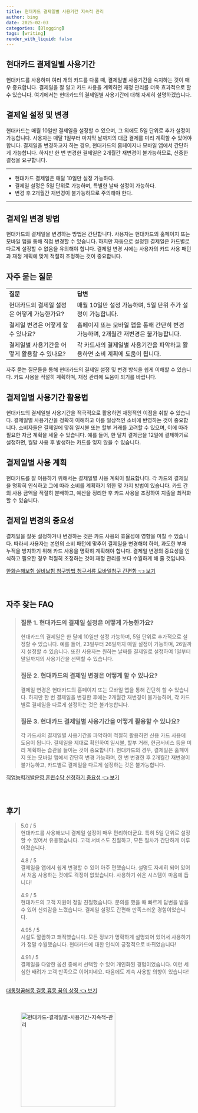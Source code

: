 ```yaml
---
title: 현대카드 결제일별 사용기간 지속적 관리
author: bing
date: 2025-02-03
categories: [Blogging]
tags: [writing]
render_with_liquid: false
---
```



<h2 id='현대카드_결제일별_사용기간'>현대카드 결제일별 사용기간</h2>

<p>현대카드를 사용하며 여러 개의 카드를 다룰 때, 결제일별 사용기간을 숙지하는 것이 매우 중요합니다. 결제일을 잘 알고 카드 사용을 계획하면 재정 관리를 더욱 효과적으로 할 수 있습니다. 여기에서는 현대카드의 결제일별 사용기간에 대해 자세히 설명하겠습니다.</p>

<h2 id='결제일_설정_및_변경'>결제일 설정 및 변경</h2>

<p>현대카드는 매월 10일만 결제일을 설정할 수 있으며, 그 외에도 5일 단위로 추가 설정이 가능합니다. 사용자는 매달 1일부터 마지막 날까지의 대금 결제를 미리 계획할 수 있어야 합니다. 결제일을 변경하고자 하는 경우, 현대카드의 홈페이지나 모바일 앱에서 간단하게 가능합니다. 하지만 한 번 변경한 결제일은 2개월간 재변경이 불가능하므로, 신중한 결정을 요구합니다.</p>

<hr />

<ul>
    <li>현대카드 결제일은 매달 10일만 설정 가능하다.</li>
    <li>결제일 설정은 5일 단위로 가능하며, 특별한 날짜 설정이 가능하다.</li>
    <li>변경 후 2개월간 재변경이 불가능하므로 주의해야 한다.</li>
</ul>

<hr />

<h2 id='결제일_변경_방법'>결제일 변경 방법</h2>

<p>현대카드의 결제일을 변경하는 방법은 간단합니다. 사용자는 현대카드의 홈페이지 또는 모바일 앱을 통해 직접 변경할 수 있습니다. 하지만 자동으로 설정된 결제일은 카드별로 다르게 설정할 수 없음을 유의해야 합니다. 결제일 변경 시에는 사용자의 카드 사용 패턴과 재정 계획에 맞게 적절히 조정하는 것이 중요합니다.</p>

<h2 id='자주_묻는_질문'>자주 묻는 질문</h2>

<table>
    <tr>
        <td><b>질문</b></td>
        <td><b>답변</b></td>
    </tr>
    <tr>
        <td>현대카드의 결제일 설정은 어떻게 가능한가요?</td>
        <td>매월 10일만 설정 가능하며, 5일 단위 추가 설정이 가능합니다.</td>
    </tr>
    <tr>
        <td>결제일 변경은 어떻게 할 수 있나요?</td>
        <td>홈페이지 또는 모바일 앱을 통해 간단히 변경 가능하며, 2개월간 재변경은 불가능합니다.</td>
    </tr>
    <tr>
        <td>결제일별 사용기간을 어떻게 활용할 수 있나요?</td>
        <td>각 카드사의 결제일별 사용기간을 파악하고 활용하면 소비 계획에 도움이 됩니다.</td>
    </tr>
</table>

<p>자주 묻는 질문들을 통해 현대카드의 결제일 설정 및 변경 방식을 쉽게 이해할 수 있습니다. 카드 사용을 적절히 계획하며, 재정 관리에 도움이 되기를 바랍니다.</p>

<h2 id='결제일별_사용기간_활용법'>결제일별 사용기간 활용법</h2>

<p>현대카드의 결제일별 사용기간을 적극적으로 활용하면 재정적인 이점을 취할 수 있습니다. 결제일별 사용기간을 정확히 이해하고 이를 일상적인 소비에 반영하는 것이 중요합니다. 소비자들은 결제일에 맞춰 일시불 또는 할부 거래를 고려할 수 있으며, 이에 따라 필요한 자금 계획을 세울 수 있습니다. 예를 들어, 한 달치 결제금을 12일에 결제하기로 설정하면, 월말 사용 후 발생하는 카드를 잊지 않을 수 있습니다.</p>

<h2 id='결제일별_사용_계획'>결제일별 사용 계획</h2>

<p>현대카드를 잘 이용하기 위해서는 결제일별 사용 계획이 필요합니다. 각 카드의 결제일을 명확히 인식하고 그에 따라 소비를 계획하기 위한 몇 가지 방법이 있습니다. 카드 간의 사용 금액을 적절히 분배하고, 예산을 정리한 후 카드 사용을 조정하여 지출을 최적화할 수 있습니다.</p>

<h2 id='결제일_변경의_중요성'>결제일 변경의 중요성</h2>

<p>결제일을 잘못 설정하거나 변경하는 것은 카드 사용의 효율성에 영향을 미칠 수 있습니다. 따라서 사용자는 본인의 소비 패턴에 맞추어 결제일을 변경해야 하며, 과도한 부채 누적을 방지하기 위해 카드 사용을 명확히 계획해야 합니다. 결제일 변경의 중요성을 인식하고 필요한 경우 적절히 조정하는 것이 재정 관리를 보다 수월하게 해 줄 것입니다.</p>


<p><a class="click-button" title="한화손해보험 실비보험 청구방법 청구서류 모바일청구 간편함" href="https://24nara.github.io/posts/%ED%95%9C%ED%99%94%EC%86%90%ED%95%B4%EB%B3%B4%ED%97%98-%EC%8B%A4%EB%B9%84%EB%B3%B4%ED%97%98-%EC%B2%AD%EA%B5%AC%EB%B0%A9%EB%B2%95-%EC%B2%AD%EA%B5%AC%EC%84%9C%EB%A5%98-%EB%AA%A8%EB%B0%94%EC%9D%BC%EC%B2%AD%EA%B5%AC-%EA%B0%84%ED%8E%B8%ED%95%A8/" rel="dofollow">한화손해보험 실비보험 청구방법 청구서류 모바일청구 간편함 👈 보기</a></p><br>
<h2 id='자주_찾는_FAQ'>자주 찾는 FAQ</h2>
<div itemscope="" itemtype="https://schema.org/FAQPage"> 
<blockquote> 
<div itemscope="" itemprop="mainEntity" itemtype="https://schema.org/Question"> 
<h3 itemprop="name">질문 1. 현대카드의 결제일 설정은 어떻게 가능한가요?</h3> 
<div itemscope="" itemprop="acceptedAnswer" itemtype="https://schema.org/Answer"> 
<span itemprop="text"> 
<p>현대카드의 결제일은 한 달에 10일만 설정 가능하며, 5일 단위로 추가적으로 설정할 수 있습니다. 예를 들어, 23일부터 26일까지 매일 설정이 가능하며, 26일까지 설정할 수 있습니다. 또한 사용자는 원하는 날짜를 결제일로 설정하여 1일부터 말일까지의 사용기간을 선택할 수 있습니다.</p> 
</span> 
</div> 
</div> 

<div itemscope="" itemprop="mainEntity" itemtype="https://schema.org/Question"> 
<h3 itemprop="name">질문 2. 현대카드의 결제일 변경은 어떻게 할 수 있나요?</h3> 
<div itemscope="" itemprop="acceptedAnswer" itemtype="https://schema.org/Answer"> 
<span itemprop="text"> 
<p>결제일 변경은 현대카드의 홈페이지 또는 모바일 앱을 통해 간단히 할 수 있습니다. 하지만 한 번 결제일을 변경한 후에는 2개월간 재변경이 불가능하며, 각 카드별로 결제일을 다르게 설정하는 것은 불가능합니다.</p> 
</span> 
</div> 
</div> 

<div itemscope="" itemprop="mainEntity" itemtype="https://schema.org/Question"> 
<h3 itemprop="name">질문 3. 현대카드 결제일별 사용기간을 어떻게 활용할 수 있나요?</h3> 
<div itemscope="" itemprop="acceptedAnswer" itemtype="https://schema.org/Answer"> 
<span itemprop="text"> 
<p>각 카드사의 결제일별 사용기간을 파악하여 적절히 활용하면 신용 카드 사용에 도움이 됩니다. 결제일을 제대로 확인하여 일시불, 할부 거래, 현금서비스 등을 미리 계획하는 습관을 들이는 것이 중요합니다. 현대카드의 경우, 결제일은 홈페이지 또는 모바일 앱에서 간단히 변경 가능하며, 한 번 변경한 후 2개월간 재변경이 불가능하고, 카드별로 결제일을 다르게 설정하는 것은 불가능합니다.</p> 
</span> 
</div> 
</div> 
</blockquote> 
</div>
<p><a class="click-button" title="직업능력개발운영 훈련수당 신청하기 중요성" href="https://24nara.github.io/posts/%EC%A7%81%EC%97%85%EB%8A%A5%EB%A0%A5%EA%B0%9C%EB%B0%9C%EC%9A%B4%EC%98%81-%ED%9B%88%EB%A0%A8%EC%88%98%EB%8B%B9-%EC%8B%A0%EC%B2%AD%ED%95%98%EA%B8%B0-%EC%A4%91%EC%9A%94%EC%84%B1/" rel="dofollow">직업능력개발운영 훈련수당 신청하기 중요성 👈 보기</a></p><br>
<h2 id='후기'>후기</h2>
<div itemscope itemtype="https://schema.org/Product">
  <blockquote>
  <div itemprop="review" itemscope itemtype="https://schema.org/Review">
      <div itemprop="reviewRating" itemscope itemtype="https://schema.org/Rating"> <span itemprop="ratingValue">5.0</span> / <span itemprop="bestRating">5</span> </div>
      <span itemprop="reviewBody">현대카드를 사용해보니 결제일 설정이 매우 편리하더군요. 특히 5일 단위로 설정할 수 있어서 유용했습니다. 고객 서비스도 친절하고, 모든 절차가 간단하게 이루어졌습니다.</span>
  </div>
  <br>
  <div itemprop="review" itemscope itemtype="https://schema.org/Review">
      <div itemprop="reviewRating" itemscope itemtype="https://schema.org/Rating"> <span itemprop="ratingValue">4.8</span> / <span itemprop="bestRating">5</span> </div>
      <span itemprop="reviewBody">결제일을 앱에서 쉽게 변경할 수 있어 아주 편했습니다. 설명도 자세히 되어 있어서 처음 사용하는 것에도 걱정이 없었습니다. 사용하기 쉬운 시스템이 마음에 듭니다!</span>
  </div>
  <br>
  <div itemprop="review" itemscope itemtype="https://schema.org/Review">
      <div itemprop="reviewRating" itemscope itemtype="https://schema.org/Rating"> <span itemprop="ratingValue">4.9</span> / <span itemprop="bestRating">5</span> </div>
      <span itemprop="reviewBody">현대카드의 고객 지원이 정말 친절했습니다. 문의를 했을 때 빠르게 답변을 받을 수 있어 신뢰감을 느꼈습니다. 결제일 설정도 간편해 만족스러운 경험이었습니다.</span>
  </div>
  <br>
  <div itemprop="review" itemscope itemtype="https://schema.org/Review">
      <div itemprop="reviewRating" itemscope itemtype="https://schema.org/Rating"> <span itemprop="ratingValue">4.95</span> / <span itemprop="bestRating">5</span> </div>
      <span itemprop="reviewBody">시설도 깔끔하고 쾌적했습니다. 모든 정보가 명확하게 설명되어 있어서 사용하기가 정말 수월했습니다. 현대카드에 대한 인식이 긍정적으로 바뀌었습니다!</span>
  </div>
  <br>
  <div itemprop="review" itemscope itemtype="https://schema.org/Review">
      <div itemprop="reviewRating" itemscope itemtype="https://schema.org/Rating"> <span itemprop="ratingValue">4.91</span> / <span itemprop="bestRating">5</span> </div>
      <span itemprop="reviewBody">결제일을 다양한 옵션 중에서 선택할 수 있어 개인화된 경험이었습니다. 이런 세심한 배려가 고객 만족으로 이어지네요. 다음에도 계속 사용할 의향이 있습니다!</span>
  </div>
  <br>
  </blockquote>
</div>
<p><a class="click-button" title="대통령꿈해몽 길몽 흉몽 꿈의 상징" href="https://24nara.github.io/posts/%EB%8C%80%ED%86%B5%EB%A0%B9%EA%BF%88%ED%95%B4%EB%AA%BD-%EA%B8%B8%EB%AA%BD-%ED%9D%89%EB%AA%BD-%EA%BF%88%EC%9D%98-%EC%83%81%EC%A7%95/" rel="dofollow">대통령꿈해몽 길몽 흉몽 꿈의 상징 👈 보기</a></p><br>
<figure class="image"><img src="https://24nara.github.io/assets/img/thumbnail/현대카드-결제일별-사용기간-지속적-관리.webp" alt="현대카드-결제일별-사용기간-지속적-관리" width="256" height="256"></figure>